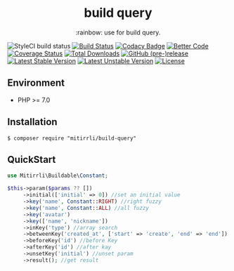 <h1 align="center"> build query </h1>
<p align="center">:rainbow: use for build query.</p>

![StyleCI build status](https://github.styleci.io/repos/300122166/shield) 
[![Build Status](https://travis-ci.org/Mitirrli/build-query.svg?branch=master)](https://travis-ci.org/Mitirrli/build-query)
[![Codacy Badge](https://api.codacy.com/project/badge/Grade/0a4fbf4b819b4817a42976e452cef04b)](https://app.codacy.com/gh/Mitirrli/build-query?utm_source=github.com&utm_medium=referral&utm_content=Mitirrli/build-query&utm_campaign=Badge_Grade)
[![Better Code](https://bettercodehub.com/edge/badge/Mitirrli/build-query?branch=master)](https://bettercodehub.com/)
[![Coverage Status](https://coveralls.io/repos/github/Mitirrli/build-query/badge.svg)](https://coveralls.io/github/Mitirrli/build-query)
[![Total Downloads](https://poser.pugx.org/mitirrli/build-query/downloads)](https://packagist.org/packages/mitirrli/build-query)
[![GitHub (pre-)release](https://img.shields.io/github/release/mitirrli/build-query/all.svg)](https://github.com/mitirrli/build-query)
[![Latest Stable Version](https://poser.pugx.org/mitirrli/build-query/v/stable)](https://packagist.org/packages/mitirrli/build-query)
[![Latest Unstable Version](https://poser.pugx.org/mitirrli/build-query/v/unstable)](https://packagist.org/packages/mitirrli/build-query)
<a href="https://packagist.org/packages/mitirrli/build-query"><img src="https://poser.pugx.org/mitirrli/build-query/license" alt="License"></a>

## Environment

- PHP >= 7.0

## Installation

```shell
$ composer require "mitirrli/build-query"
```

## QuickStart
```php
use Mitirrli\Buildable\Constant;

$this->param($params ?? [])
     ->initial(['initial' => 0]) //set an initial value
     ->key('name', Constant::RIGHT) //right fuzzy
     ->key('name', Constant::ALL) //all fuzzy
     ->key('avatar')
     ->key(['name', 'nickname'])
     ->inKey('type') //array search
     ->betweenKey('created_at', ['start' => 'create', 'end' => 'end']) //between search
     ->beforeKey('id') //before Key
     ->afterKey('id') //after kay
     ->unsetKey('initial') //unset param
     ->result(); //get result
```  
  
